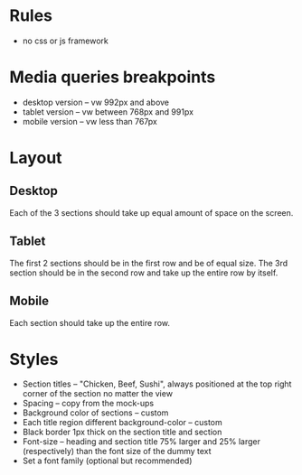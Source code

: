 # Rules
* no css or js framework

# Media queries breakpoints
* desktop version – vw 992px and above
* tablet version –  vw between 768px and 991px
* mobile version – vw less than 767px

# Layout
##  Desktop
Each of the 3 sections should take up equal amount of space on the screen.
## Tablet
The first 2 sections should be in the first row and be of equal size.
The 3rd section should be in the second row and take up the entire row by itself.
## Mobile
Each section should take up the entire row.

# Styles
* Section titles – "Chicken, Beef, Sushi", always positioned at the top right corner of the section no matter the view
* Spacing – copy from the mock-ups
* Background color of sections – custom
* Each title region different background-color – custom
* Black border 1px thick on the section title and section
* Font-size – heading and section title 75% larger and 25% larger (respectively) than the font size of the dummy text
* Set a font family (optional but recommended)